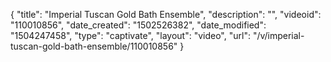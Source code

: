 {
    "title": "Imperial Tuscan Gold Bath Ensemble",
    "description": "",
    "videoid": "110010856",
    "date_created": "1502526382",
    "date_modified": "1504247458",
    "type": "captivate",
    "layout": "video",
    "url": "\/v\/imperial-tuscan-gold-bath-ensemble\/110010856"
}